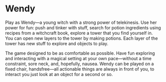 # Wendy
Play as Wendy—a young witch with a strong power of telekinesis. Use her power for fun: push and tinker with stuff, search for potion ingredients using recipes from a witchcraft book, explore a tower that you find yourself in. You can open new layers to the tower by making potions. Each layer of the tower has new stuff to explore and objects to play.

The game designed to be as comfortable as possible. Have fun exploring and interacting with a magical setting at your own pace—without a time constraint, sore neck, and, hopefully, nausea. Wendy can be played on a fixed chair, handsfree—all actionable things are always in front of you, to interact you just look at an object for a second or so.
